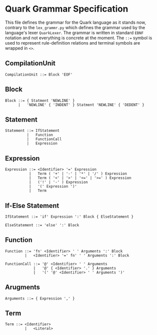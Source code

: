# Quark Grammar Specification

This file defines the grammar for the Quark language as it stands now, contrary to the `lex_grammr.py` which defines the grammar used by the language's lexer `QuarkLexer`. The grammar is written in standard `EBNF` notation and not everything is concrete at the moment. The `::=` symbol is used to represent rule-definition relations and terminal symbols are wrapped in `<>`.

## CompilationUnit
    CompilationUnit ::= Block 'EOF'

## Block
    Block ::= { Statment 'NEWLINE' }
          |   'NEWLINE' { 'INDENT' } Statment 'NEWLINE' { 'DEDENT' }

## Statement
    Statement ::= IfStatement
              |   Function
              |   FunctionCall
              |   Expression

## Expression
    Expression ::= <Identifier> '=' Expression
               |   Term ( '+' | '-' | '*' | '/' ) Expression
               |   Term ( '<' | '>' | '<=' | '>=' ) Expression 
               |   ('!' | '-' ) Expression
               |   '(' Expression ')'
               |   Term

## If-Else Statement
    IfStatement ::= 'if' Expression ':' Block { ElseStatement }

    ElseStatement ::= 'else' ':' Block

## Function
    Function ::= 'fn' <Identifier> ' ' Arguments ':' Block
             |   <Identifier> '=' fn' ' ' Arguments ':' Block
    
    FunctionCall ::= '@' <Identifier> ' ' Arguments
                 |   '@' { <Identifier> '.' } Arguments
                 |   '(' '@' <Identifier> ' ' Arguments ')'

## Arugments
    Arguments ::= { Expression ',' }

## Term
    Term ::= <Identifier>
             |   <Literal>